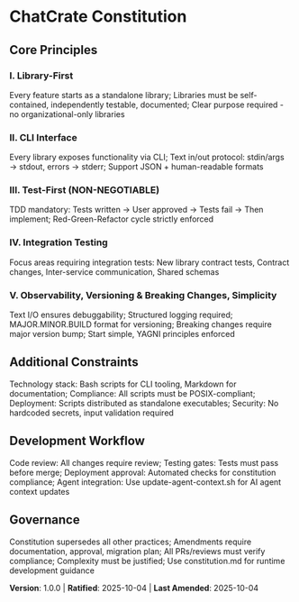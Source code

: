 <!--
Sync Impact Report
Version change: none → 1.0.0
Modified principles: All principles added (I. Library-First, II. CLI Interface, III. Test-First, IV. Integration Testing, V. Observability/Versioning/Simplicity)
Added sections: Additional Constraints, Development Workflow
Removed sections: none
Templates requiring updates: .specify/templates/plan-template.md (✅ updated - constitution version reference)
Follow-up TODOs: none
-->
# ChatCrate Constitution

## Core Principles

### I. Library-First
Every feature starts as a standalone library; Libraries must be self-contained, independently testable, documented; Clear purpose required - no organizational-only libraries

### II. CLI Interface
Every library exposes functionality via CLI; Text in/out protocol: stdin/args → stdout, errors → stderr; Support JSON + human-readable formats

### III. Test-First (NON-NEGOTIABLE)
TDD mandatory: Tests written → User approved → Tests fail → Then implement; Red-Green-Refactor cycle strictly enforced

### IV. Integration Testing
Focus areas requiring integration tests: New library contract tests, Contract changes, Inter-service communication, Shared schemas

### V. Observability, Versioning & Breaking Changes, Simplicity
Text I/O ensures debuggability; Structured logging required; MAJOR.MINOR.BUILD format for versioning; Breaking changes require major version bump; Start simple, YAGNI principles enforced

## Additional Constraints

Technology stack: Bash scripts for CLI tooling, Markdown for documentation; Compliance: All scripts must be POSIX-compliant; Deployment: Scripts distributed as standalone executables; Security: No hardcoded secrets, input validation required

## Development Workflow

Code review: All changes require review; Testing gates: Tests must pass before merge; Deployment approval: Automated checks for constitution compliance; Agent integration: Use update-agent-context.sh for AI agent context updates

## Governance
Constitution supersedes all other practices; Amendments require documentation, approval, migration plan; All PRs/reviews must verify compliance; Complexity must be justified; Use constitution.md for runtime development guidance

**Version**: 1.0.0 | **Ratified**: 2025-10-04 | **Last Amended**: 2025-10-04